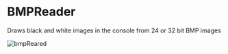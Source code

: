# BMPReader

Draws black and white images in the console from 24 or 32 bit BMP images

![bmpReared](https://github.com/fewHoursLater/BMPReader/blob/main/bmpR.gif)


